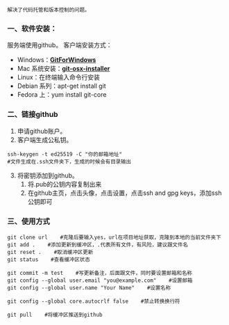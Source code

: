 	解决了代码托管和版本控制的问题。

### 一、软件安装：
服务端使用github。
客户端安装方式：
- Windows：[**GitForWindows**](https://gitforwindows.org/index.html)
- Mac 系统安装：[**git-osx-installer**](https://sourceforge.net/projects/git-osx-installer/)
- Linux：在终端输入命令行安装
- Debian 系列：apt-get install git
- Fedora 上：yum install git-core

### 二、链接github
1. 申请github账户。
2. 客户端生成公私钥。
```git
ssh-keygen -t ed25519 -C "你的邮箱地址"
#文件生成在.ssh文件夹下，生成的时候会有目录输出
```
3. 将密钥添加到github。
	1. 将.pub的公钥内容复制出来
	2. 在github主页，点击头像，点击设置，点击ssh and gpg keys，添加ssh公钥即可

### 三、使用方式
```git
git clone url    #克隆后要输入yes，url在项目地址获取，克隆到本地的当前文件夹下
git add .    #添加更新到缓冲区，.代表所有文件，有风险，建议跟文件名
git reset .    #取消缓冲区更新
git status    #查看缓冲区状态

git commit -m test    #写更新备注，后面跟文件，同时要设置邮箱和名称
git config --global user.email "you@example.com"    #设置邮箱
git config --global user.name "Your Name"    #设置名称

git config --global core.autocrlf false    #禁止转换换行符

git pull    #将缓冲区推送到github

```

